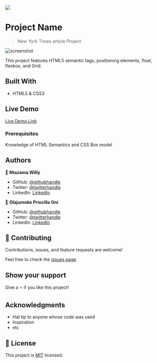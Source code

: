 ![](https://img.shields.io/badge/Microverse-blueviolet)

# Project Name

> New York Times article Project

![screenshot](Images/screenshot)

This project features HTML5 semantic tags, positioning elements, float, flexbox, and Grid.

## Built With

- HTML5 & CSS3

## Live Demo

[Live Demo Link](https://ntzwilly.github.io/New-York-Times-/)


### Prerequisites

Knowledge of HTML Semantics and CSS Box model


## Authors

👤 **Ntazama Willy**

- GitHub: [@githubhandle](@ntzwilly)
- Twitter: [@twitterhandle](@WNtazama)
- LinkedIn: [LinkedIn](www.linkedin.com/in/ntazama-willy-b676b7aa)

👤 **Olajumoke Priscilla Oni**

- GitHub: [@githubhandle](@prolajumokeoni)
- Twitter: [@twitterhandle](@prolajumokeoni)
- LinkedIn: [LinkedIn](https://www.linkedin.com/in/olajumoke-priscilla-oni-44a48b162/?originalSubdomain=ng)

## 🤝 Contributing

Contributions, issues, and feature requests are welcome!

Feel free to check the [issues page](issues/).

## Show your support

Give a ⭐️ if you like this project!

## Acknowledgments

- Hat tip to anyone whose code was used
- Inspiration
- etc

## 📝 License

This project is [MIT](lic.url) licensed.
